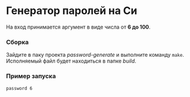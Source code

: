 # Генератор паролей на Си
На вход принимается аргумент в виде числа от **6 до 100**.

### Cборка
Зайдите в паку проекта _password-generate_ и выполните команду `make`. 
Исполняемый файл будет находиться в папке _build_.

### Пример запуска 
`password 6`